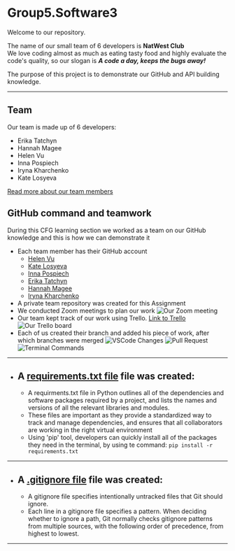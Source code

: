 # Group5.Software3


Welcome to our repository.

The name of our small team of 6 developers is **NatWest Club**  
We love coding almost as much as eating tasty food and highly evaluate the code's quality, so our slogan is **_A code a day, keeps the bugs away!_**

The purpose of this project is to demonstrate
our GitHub and API building knowledge.

---

## Team

Our team is made up of 6 developers:

- Erika Tatchyn
- Hannah Magee
- Helen Vu
- Inna Pospiech
- Iryna Kharchenko
- Kate Losyeva

[Read more about our team members](AboutTheTeam.md)

## GitHub command and teamwork

During this CFG learning section we worked as a team
on our GitHub knowledge and this is how
we can demonstrate it

- Each team member has their GitHub account
  - [Helen Vu](https://github.com/hvuvuzella)
  - [Kate Losyeva](https://github.com/katlosyeva)
  - [Inna Pospiech](https://github.com/ipospiech)
  - [Erika Tatchyn](https://github.com/ErikaTatchyn)
  - [Hannah Magee](https://github.com/hannahmagee)
  - [Iryna Kharchenko](https://github.com/Kharchenko-Iryna)
- A private team repository was created for this Assignment 
- We conducted Zoom meetings to plan our work 
  ![Our Zoom meeting](https://drive.google.com/uc?export=view&id=1yp10jaOZOpAM5IPIzNbFd0v0UHPUSCxr)
- Our team kept track of our work using Trello. [Link to Trello](https://trello.com/b/XQQ0Zzq4/group5-software3)
  ![Our Trello board](https://drive.google.com/uc?export=view&id=1Qr_8FOE7Mdx5oN1vCCo9tzMSQb6jwaax)
- Each of us created their branch and added his piece of work,
    after which branches were merged
    ![VSCode Changes](https://github.com/hvuvuzella/Group5-Software3/assets/145285143/f2e7de21-c7c0-4577-82c3-b34bf5905197)
    ![Pull Request](https://github.com/hvuvuzella/Group5-Software3/assets/145285143/9df54921-b714-41db-9e86-83111a24d33f)
    ![Terminal Commands](https://github.com/hvuvuzella/Group5-Software3/assets/145285143/94803866-66a4-4b3c-a9d7-cc150a196beb)


---

- ## A [requirements.txt file](requirements.txt) file was created:
  - A requirments.txt file in Python outlines all of the dependencies and software packages required by a project, and lists the names and versions of all the relevant libraries and modules.
  - These files are important as they provide a standardized way to track and manage dependencies, and ensures that all collaborators are working in the right virtual environment
  - Using 'pip' tool, developers can quickly install all of the packages they need in the terminal, by using te command: `pip install -r requirements.txt`

---

- ## A [.gitignore file](.gitignore) file was created:
  - A gitignore file specifies intentionally untracked files that Git should ignore.
  - Each line in a gitignore file specifies a pattern. When deciding whether to ignore a path, Git normally checks gitignore patterns from multiple sources, with the following order of precedence, from highest to lowest.

---
